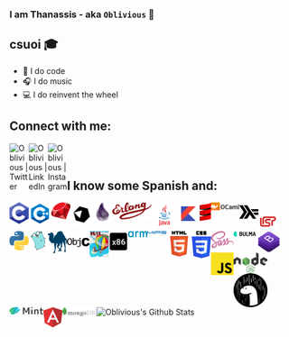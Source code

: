 ### I am Thanassis - aka `Oblivious` 👋

## csuoi 🎓
- 🤔 I do code
- 🎧 I do music
- 💻 I do reinvent the wheel

## Connect with me:

[<img align="left" alt="Oblivious | Twitter" width="34px" src="https://cdn.jsdelivr.net/npm/simple-icons@v3/icons/twitter.svg" />][twitter]
[<img align="left" alt="Oblivious | LinkedIn" width="34px" src="https://cdn.jsdelivr.net/npm/simple-icons@v3/icons/linkedin.svg" />][linkedin]
[<img align="left" alt="Oblivious | Instagram" width="34px" src="https://cdn.jsdelivr.net/npm/simple-icons@v3/icons/instagram.svg" />][instagram]

<br />
<br />

## I know some Spanish and:

<img align="left" alt="C" width="34px" src="https://github.com/Oblivious-Oblivious/Oblivious-Oblivious/blob/master/c.png" />
<img align="left" alt="C++" width="40px" src="https://github.com/Oblivious-Oblivious/Oblivious-Oblivious/blob/master/cpp.png" />
<img align="left" alt="Ruby" width="34px" src="https://github.com/Oblivious-Oblivious/Oblivious-Oblivious/blob/master/ruby.png" />
<img align="left" alt="Crystal" width="40px" src="https://github.com/Oblivious-Oblivious/Oblivious-Oblivious/blob/master/crystal.png" />
<img align="left" alt="Elixir" width="34px" src="https://github.com/Oblivious-Oblivious/Oblivious-Oblivious/blob/master/elixir.png" />
<img align="left" alt="Erlang" width="70px" src="https://github.com/Oblivious-Oblivious/Oblivious-Oblivious/blob/master/erlang.png" />
<img align="left" alt="Java" width="45px" src="https://github.com/Oblivious-Oblivious/Oblivious-Oblivious/blob/master/java.png" />
<img align="left" alt="Kotlin" width="40px" src="https://github.com/Oblivious-Oblivious/Oblivious-Oblivious/blob/master/kotlin.png" />
<img align="left" alt="Scala" width="20px" src="https://github.com/Oblivious-Oblivious/Oblivious-Oblivious/blob/master/scala.png" />
<img align="left" alt="Ocaml" width="50px" src="https://github.com/Oblivious-Oblivious/Oblivious-Oblivious/blob/master/ocaml.png" />
<img align="left" alt="Haskell" width="34px" src="https://github.com/Oblivious-Oblivious/Oblivious-Oblivious/blob/master/haskell.png" />
<br />
<img align="left" alt="Lisp" width="34px" src="https://github.com/Oblivious-Oblivious/Oblivious-Oblivious/blob/master/lisp.png" />
<img align="left" alt="Python" width="34px" src="https://github.com/Oblivious-Oblivious/Oblivious-Oblivious/blob/master/python.png" />
<img align="left" alt="Go" width="34px" src="https://github.com/Oblivious-Oblivious/Oblivious-Oblivious/blob/master/go.png" />
<img align="left" alt="Perl" width="34px" src="https://github.com/Oblivious-Oblivious/Oblivious-Oblivious/blob/master/perl.png" />
<img align="left" alt="Objective_c" width="40px" src="https://github.com/Oblivious-Oblivious/Oblivious-Oblivious/blob/master/objective_c.png" />
<img align="left" alt="smalltalk" width="34px" src="https://github.com/Oblivious-Oblivious/Oblivious-Oblivious/blob/master/smalltalk.jpeg" />
<img align="left" alt="x86" width="34px" src="https://github.com/Oblivious-Oblivious/Oblivious-Oblivious/blob/master/assembly.png" />
<img align="left" alt="Arm" width="34px" src="https://github.com/Oblivious-Oblivious/Oblivious-Oblivious/blob/master/arm.png" />
<img align="left" alt="Mips" width="34px" src="https://github.com/Oblivious-Oblivious/Oblivious-Oblivious/blob/master/mips.png" />
</br>
<img align="left" alt="HTML5" width="45px" src="https://github.com/Oblivious-Oblivious/Oblivious-Oblivious/blob/master/html.png" />
<img align="left" alt="CSS3" width="34px" src="https://github.com/Oblivious-Oblivious/Oblivious-Oblivious/blob/master/css.png" />
<img align="left" alt="Sass" width="40px" src="https://github.com/Oblivious-Oblivious/Oblivious-Oblivious/blob/master/sass.png" />
<img align="left" alt="Bulma" width="40px" src="https://github.com/Oblivious-Oblivious/Oblivious-Oblivious/blob/master/bulma.png" />
<img align="left" alt="Bootstrap" width="45px" src="https://github.com/Oblivious-Oblivious/Oblivious-Oblivious/blob/master/bootstrap.png" />
<img align="left" alt="JavaScript" width="40px" src="https://github.com/Oblivious-Oblivious/Oblivious-Oblivious/blob/master/javascript.jpg" />
<img align="left" alt="Node.js" width="60px" src="https://github.com/Oblivious-Oblivious/Oblivious-Oblivious/blob/master/node.png" />
<img align="left" alt="Deno" width="60px" src="https://github.com/Oblivious-Oblivious/Oblivious-Oblivious/blob/master/deno.png" />
<img align="left" alt="Mint" width="60px" src="https://github.com/Oblivious-Oblivious/Oblivious-Oblivious/blob/master/mint.png" />
<img align="left" alt="Angular" width="34px" src="https://github.com/Oblivious-Oblivious/Oblivious-Oblivious/blob/master/angular.png" />
<img align="left" alt="Mongo" width="60px" src="https://github.com/Oblivious-Oblivious/Oblivious-Oblivious/blob/master/mongo.png" />

<br />
<br />
<br />
<br />

<img align="left" alt="Oblivious's Github Stats" src="https://github-readme-stats.vercel.app/api?username=Oblivious-Oblivious&show_icons=true&hide_border=true" />

[twitter]: https://www.twitter.com/itsoblivious99
[linkedin]: https://www.linkedin.com/in/thanassis-papapostolou-593784155/
[instagram]: https://www.instagram.com/thanasis_papap/
